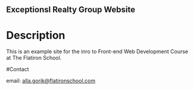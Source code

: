 Exceptionsl Realty Group Website
---
# Description
This is an example site for the inro to Front-end Web Development Course at The Flatiron School.

#Contact

email: alla.gorik@flatironschool.com